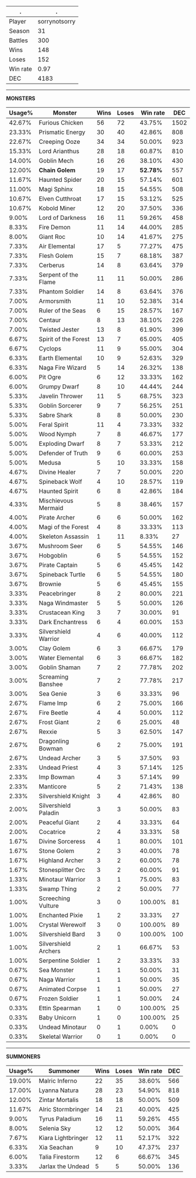 .|.
|-|-
Player|sorrynotsorry
Season|31
Battles|300
Wins|148
Loses|152
Win rate|0.97
DEC|4183

---
**MONSTERS**

Usage%|Monster|Wins|Loses|Win rate|DEC|
-|-|-|-|-|-|
42.67%|Furious Chicken|56|72|43.75%|1502|
23.33%|Prismatic Energy|30|40|42.86%|808|
22.67%|Creeping Ooze|34|34|50.00%|923|
15.33%|Lord Arianthus|28|18|60.87%|810|
14.00%|Goblin Mech|16|26|38.10%|430|
12.00%|**Chain Golem**|19|17|**52.78%**|557|
11.67%|Haunted Spider|20|15|57.14%|601|
11.00%|Magi Sphinx|18|15|54.55%|508|
10.67%|Elven Cutthroat|17|15|53.12%|525|
10.67%|Kobold Miner|12|20|37.50%|336|
9.00%|Lord of Darkness|16|11|59.26%|458|
8.33%|Fire Demon|11|14|44.00%|285|
8.00%|Giant Roc|10|14|41.67%|275|
7.33%|Air Elemental|17|5|77.27%|475|
7.33%|Flesh Golem|15|7|68.18%|387|
7.33%|Cerberus|14|8|63.64%|379|
7.33%|Serpent of the Flame|11|11|50.00%|286|
7.33%|Phantom Soldier|14|8|63.64%|376|
7.00%|Armorsmith|11|10|52.38%|314|
7.00%|Ruler of the Seas|6|15|28.57%|167|
7.00%|Centaur|8|13|38.10%|226|
7.00%|Twisted Jester|13|8|61.90%|399|
6.67%|Spirit of the Forest|13|7|65.00%|405|
6.67%|Cyclops|11|9|55.00%|304|
6.33%|Earth Elemental|10|9|52.63%|329|
6.33%|Naga Fire Wizard|5|14|26.32%|138|
6.00%|Pit Ogre|6|12|33.33%|162|
6.00%|Grumpy Dwarf|8|10|44.44%|244|
5.33%|Javelin Thrower|11|5|68.75%|323|
5.33%|Goblin Sorcerer|9|7|56.25%|251|
5.33%|Sabre Shark|8|8|50.00%|230|
5.00%|Feral Spirit|11|4|73.33%|332|
5.00%|Wood Nymph|7|8|46.67%|177|
5.00%|Exploding Dwarf|8|7|53.33%|212|
5.00%|Defender of Truth|9|6|60.00%|253|
5.00%|Medusa|5|10|33.33%|158|
4.67%|Divine Healer|7|7|50.00%|220|
4.67%|Spineback Wolf|4|10|28.57%|119|
4.67%|Haunted Spirit|6|8|42.86%|184|
4.33%|Mischievous Mermaid|5|8|38.46%|157|
4.00%|Pirate Archer|6|6|50.00%|162|
4.00%|Magi of the Forest|4|8|33.33%|113|
4.00%|Skeleton Assassin|1|11|8.33%|27|
3.67%|Mushroom Seer|6|5|54.55%|146|
3.67%|Hobgoblin|6|5|54.55%|152|
3.67%|Pirate Captain|5|6|45.45%|142|
3.67%|Spineback Turtle|6|5|54.55%|180|
3.67%|Brownie|5|6|45.45%|155|
3.33%|Peacebringer|8|2|80.00%|221|
3.33%|Naga Windmaster|5|5|50.00%|126|
3.33%|Crustacean King|3|7|30.00%|91|
3.33%|Dark Enchantress|6|4|60.00%|153|
3.33%|Silvershield Warrior|4|6|40.00%|112|
3.00%|Clay Golem|6|3|66.67%|179|
3.00%|Water Elemental|6|3|66.67%|182|
3.00%|Goblin Shaman|7|2|77.78%|202|
3.00%|Screaming Banshee|7|2|77.78%|217|
3.00%|Sea Genie|3|6|33.33%|96|
2.67%|Flame Imp|6|2|75.00%|166|
2.67%|Fire Beetle|4|4|50.00%|112|
2.67%|Frost Giant|2|6|25.00%|48|
2.67%|Rexxie|5|3|62.50%|147|
2.67%|Dragonling Bowman|6|2|75.00%|191|
2.67%|Undead Archer|3|5|37.50%|93|
2.33%|Undead Priest|4|3|57.14%|125|
2.33%|Imp Bowman|4|3|57.14%|99|
2.33%|Manticore|5|2|71.43%|138|
2.33%|Silvershield Knight|3|4|42.86%|80|
2.00%|Silvershield Paladin|3|3|50.00%|83|
2.00%|Peaceful Giant|2|4|33.33%|64|
2.00%|Cocatrice|2|4|33.33%|58|
1.67%|Divine Sorceress|4|1|80.00%|101|
1.67%|Stone Golem|2|3|40.00%|78|
1.67%|Highland Archer|3|2|60.00%|78|
1.67%|Stonesplitter Orc|3|2|60.00%|91|
1.33%|Minotaur Warrior|3|1|75.00%|83|
1.33%|Swamp Thing|2|2|50.00%|77|
1.00%|Screeching Vulture|3|0|100.00%|81|
1.00%|Enchanted Pixie|1|2|33.33%|27|
1.00%|Crystal Werewolf|3|0|100.00%|89|
1.00%|Silvershield Bard|3|0|100.00%|100|
1.00%|Silvershield Archers|2|1|66.67%|53|
1.00%|Serpentine Soldier|1|2|33.33%|33|
0.67%|Sea Monster|1|1|50.00%|31|
0.67%|Naga Warrior|1|1|50.00%|35|
0.67%|Animated Corpse|1|1|50.00%|27|
0.67%|Frozen Soldier|1|1|50.00%|24|
0.33%|Ettin Spearman|1|0|100.00%|25|
0.33%|Baby Unicorn|1|0|100.00%|25|
0.33%|Undead Minotaur|0|1|0.00%|0|
0.33%|Skeletal Warrior|0|1|0.00%|0|

---
**SUMMONERS**

Usage%|Summoner|Wins|Loses|Win rate|DEC|
-|-|-|-|-|-|
19.00%|Malric Inferno|22|35|38.60%|566|
17.00%|Lyanna Natura|28|23|54.90%|818|
12.00%|Zintar Mortalis|18|18|50.00%|509|
11.67%|Alric Stormbringer|14|21|40.00%|425|
9.00%|Tyrus Paladium|16|11|59.26%|455|
8.00%|Selenia Sky|12|12|50.00%|364|
7.67%|Kiara Lightbringer|12|11|52.17%|322|
6.33%|Xia Seachan|9|10|47.37%|237|
6.00%|Talia Firestorm|12|6|66.67%|345|
3.33%|Jarlax the Undead|5|5|50.00%|136|
